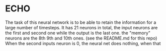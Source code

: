 # ECHO

The task of this neural network is to be able to retain the information for a large number of timesteps.
It has 21 neurons in total, the input neurons are the first and second one while the output is the last one.
the "memory" neurons are the 8th 9th and 10th ones. (see the README.md for this repo)
When the second inputs neuron is 0, the neural net does nothing, when that 
